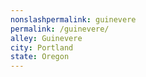 ```yaml
---
﻿nonslashpermalink: guinevere
permalink: /guinevere/
alley: Guinevere
city: Portland
state: Oregon
---
```

